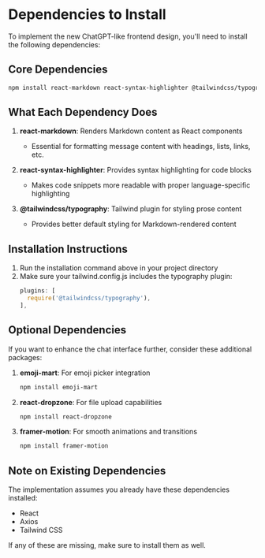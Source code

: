 # Dependencies to Install

To implement the new ChatGPT-like frontend design, you'll need to install the following dependencies:

## Core Dependencies

```bash
npm install react-markdown react-syntax-highlighter @tailwindcss/typography
```

## What Each Dependency Does

1. **react-markdown**: Renders Markdown content as React components
   - Essential for formatting message content with headings, lists, links, etc.

2. **react-syntax-highlighter**: Provides syntax highlighting for code blocks
   - Makes code snippets more readable with proper language-specific highlighting

3. **@tailwindcss/typography**: Tailwind plugin for styling prose content
   - Provides better default styling for Markdown-rendered content

## Installation Instructions

1. Run the installation command above in your project directory
2. Make sure your tailwind.config.js includes the typography plugin:
   ```js
   plugins: [
     require('@tailwindcss/typography'),
   ],
   ```

## Optional Dependencies

If you want to enhance the chat interface further, consider these additional packages:

1. **emoji-mart**: For emoji picker integration
   ```bash
   npm install emoji-mart
   ```

2. **react-dropzone**: For file upload capabilities
   ```bash
   npm install react-dropzone
   ```

3. **framer-motion**: For smooth animations and transitions
   ```bash
   npm install framer-motion
   ```

## Note on Existing Dependencies

The implementation assumes you already have these dependencies installed:
- React
- Axios
- Tailwind CSS

If any of these are missing, make sure to install them as well.
